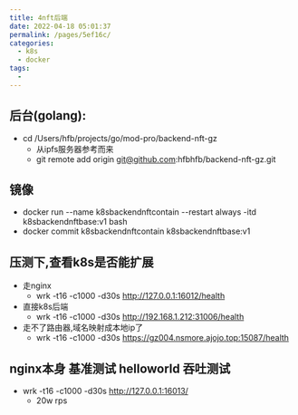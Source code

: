 ```yaml
---
title: 4nft后端
date: 2022-04-18 05:01:37
permalink: /pages/5ef16c/
categories:
  - k8s
  - docker
tags:
  - 
---
```


## 后台(golang): 
- cd /Users/hfb/projects/go/mod-pro/backend-nft-gz
  - 从ipfs服务器参考而来
  - git remote add origin git@github.com:hfbhfb/backend-nft-gz.git


## 镜像  
- docker run --name k8sbackendnftcontain --restart always -itd k8sbackendnftbase:v1 bash
- docker commit k8sbackendnftcontain k8sbackendnftbase:v1 


## 压测下,查看k8s是否能扩展
- 走nginx
  - wrk -t16 -c1000 -d30s http://127.0.0.1:16012/health
- 直接k8s后端
  - wrk -t16 -c1000 -d30s http://192.168.1.212:31006/health
- 走不了路由器,域名映射成本地ip了
  -  wrk -t16 -c1000 -d30s https://gz004.nsmore.ajojo.top:15087/health

## nginx本身 基准测试 helloworld 吞吐测试
- wrk -t16 -c1000 -d30s http://127.0.0.1:16013/
  - 20w rps


